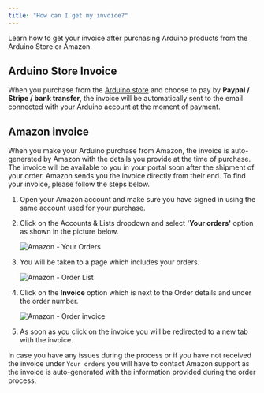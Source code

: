 ```yaml
---
title: "How can I get my invoice?"
---
```


Learn how to get your invoice after purchasing Arduino products from the Arduino Store or Amazon.

## Arduino Store Invoice

When you purchase from the [Arduino store](https://store.arduino.cc/) and choose to pay by **Paypal / Stripe / bank transfer**, the invoice will be automatically sent to the email connected with your Arduino account at the moment of payment.

## Amazon invoice

When you make your Arduino purchase from Amazon, the invoice is auto-generated by Amazon with the details you provide at the time of purchase. The invoice will be available to you in your portal soon after the shipment of your order. Amazon sends you the invoice directly from their end. To find your invoice, please follow the steps below.

1. Open your Amazon account and make sure you have signed in using the same account used for your purchase.

2. Click on the Accounts & Lists dropdown and select **'Your orders'** option as shown in the picture below.

   ![Amazon - Your Orders](img/AZ_YourOrders.png "Amazon - Your Orders")

3. You will be taken to a page which includes your orders.

   ![Amazon - Order List](img/AZ_OrderList.png "Amazon - Order List")

4. Click on the **Invoice** option which is next to the Order details and under the order number.

   ![Amazon - Order invoice](img/AZ_OrderInvoice.png "Amazon - Order invoice")

5. As soon as you click on the invoice you will be redirected to a new tab with the invoice.

In case you have any issues during the process or if you have not received the invoice under `Your orders` you will have to contact Amazon support as the invoice is auto-generated with the information provided during the order process.
